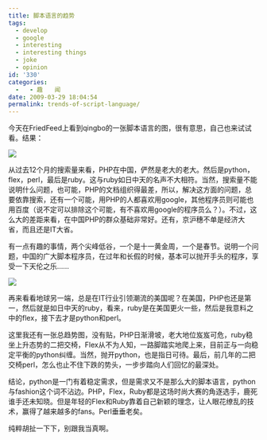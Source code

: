 ```yaml
---
title: 脚本语言的趋势
tags:
  - develop
  - google
  - interesting
  - interesting things
  - joke
  - opinion
id: '330'
categories:
  -   - 趣　　闻
date: 2009-03-29 18:04:54
permalink: trends-of-script-language/
---
```


今天在FriedFeed上看到qingbo的一张脚本语言的图，很有意思，自己也来试试看。结果：

[![](http://lh6.ggpht.com/_QYicOeu89Bk/Sc8_tmKMA5I/AAAAAAAABSQ/dXK9r4iO_T4/s400/%E8%84%9A%E6%9C%AC%E8%AF%AD%E8%A8%80%E8%B6%8B%E5%8A%BF-1.png)](http://picasaweb.google.com/lh/photo/otTUEHuSutKy8VaMDvbPsQ?feat=embedwebsite)
<!-- more -->
从过去12个月的搜索量来看，PHP在中国，俨然是老大的老大。然后是python，flex，perl，最后是ruby。这与ruby如日中天的名声不大相符。当然，搜索量不能说明什么问题，也可能，PHP的文档组织得最差，所以，解决这方面的问题，总要依靠搜索，还有一个可能，用PHP的人都喜欢用google，其他程序员则可能也用百度（说不定可以排除这个可能，有不喜欢用google的程序员么？）。不过，这么大的差距来看，在中国PHP的群众基础非常好。还有，京沪穗不单是经济大省，而且还是IT大省。

有一点有趣的事情，两个尖峰低谷，一个是十一黄金周，一个是春节。说明一个问题，中国的广大脚本程序员，在过年和长假的时候，基本可以抛开手头的程序，享受一下天伦之乐……

[![](http://lh3.ggpht.com/_QYicOeu89Bk/Sc8_t92caiI/AAAAAAAABSY/_ebmnlBJTzk/s400/%E8%84%9A%E6%9C%AC%E8%AF%AD%E8%A8%80%E8%B6%8B%E5%8A%BF-2.png)](http://picasaweb.google.com/lh/photo/IfTFqlW-bGcg_EdK6NyIUw?feat=embedwebsite)

再来看看地球另一端，总是在IT行业引领潮流的美国呢？在美国，PHP也还是第一，然后就是如日中天的ruby，看来，ruby是在美国更火一些，然后是我意料之中的flex，接下去才是python和perl。

这里我还有一张总趋势图，没有贴，PHP日渐滑坡，老大地位岌岌可危，ruby稳坐上升态势的二把交椅，Flex从不为人知，一路脚踏实地爬上来，目前正与一向稳定平衡的python纠缠。当然，抛开python，也是指日可待。最后，前几年的二把交椅perl，怎么也止不住下跌的势头，一步步踏向人们回忆的最深处。

结论，python是一门有着稳定需求，但是需求又不是那么大的脚本语言，python与fashion这个词不沾边。PHP，Flex，Ruby都是这场时尚大赛的角逐选手，鹿死谁手还未知晓。但是年轻的Flex和Ruby靠着自己新颖的理念，让人眼花缭乱的技术，赢得了越来越多的fans。Perl垂垂老矣。

纯粹胡扯一下下，别跟我当真啊。